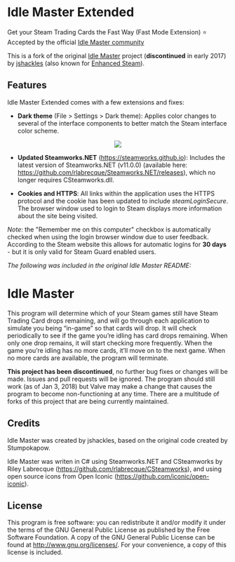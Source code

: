 Idle Master Extended
===========
 Get your Steam Trading Cards the Fast Way (Fast Mode Extension)
 ⭐️ Accepted by the official [Idle Master community](https://steamcommunity.com/groups/idlemastery/discussions/0/1485487749771924917/)
 
This is a fork of the original [Idle Master](https://github.com/jshackles/idle_master) project (**discontinued** in early 2017) by [jshackles](https://github.com/jshackles) (also known for [Enhanced Steam](https://github.com/jshackles/Enhanced_Steam)).

Features
-------
Idle Master Extended comes with a few extensions and fixes:

* **Dark theme** (File > Settings > Dark theme): Applies color changes to several of the interface components to better match the Steam interface color scheme.
<p align="center">
  <img src ="https://i.imgur.com/DM8wnbm.png"/>
</p>

* **Updated Steamworks.NET** (https://steamworks.github.io): Includes the latest version of Steamworks.NET (v11.0.0) (available here: https://github.com/rlabrecque/Steamworks.NET/releases), which no longer requires CSteamworks.dll.

* **Cookies and HTTPS**: All links within the application uses the HTTPS protocol and the cookie has been updated to include *steamLoginSecure*. The browser window used to login to Steam displays more information about the site being visited.

*Note*: the "Remember me on this computer" checkbox is automatically checked when using the login browser window due to user feedback. According to the Steam website this allows for automatic logins for **30 days** - but it is only valid for Steam Guard enabled users.

*The following was included in the original Idle Master README:*

Idle Master
===========

This program will determine which of your Steam games still have Steam Trading Card drops remaining, and will go through each application to simulate you being “in-game” so that cards will drop.  It will check periodically to see if the game you’re idling has card drops remaining.  When only one drop remains, it will start checking more frequently.  When the game you’re idling has no more cards, it’ll move on to the next game.  When no more cards are available, the program will terminate.

**This project has been discontinued**, no further bug fixes or changes will be made.  Issues and pull requests will be ignored.  The program should still work (as of Jan 3, 2018) but Valve may make a change that causes the program to become non-functioning at any time.  There are a multitude of forks of this project that are being currently maintained.

Credits
-------

Idle Master was created by jshackles, based on the original code created by Stumpokapow.

Idle Master was writen in C# using Steamworks.NET and CSteamworks by Riley Labrecque (https://github.com/rlabrecque/CSteamworks), and using open source icons from Open Iconic (https://github.com/iconic/open-iconic).

License
-------

This program is free software: you can redistribute it and/or modify it under the terms of the GNU General Public License as published by the Free Software Foundation.  A copy of the GNU General Public License can be found at http://www.gnu.org/licenses/.  For your convenience, a copy of this license is included.
